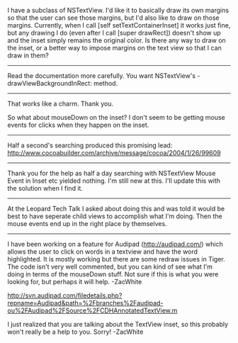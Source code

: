 I have a subclass of NSTextView.  I'd like it to basically draw its own margins so that the user can see those margins, but I'd also like to draw on those margins.  Currently, when I call [self setTextContainerInset] it works just fine, but any drawing I do (even after I call [super drawRect]) doesn't show up and the inset simply remains the original color.  Is there any way to draw on the inset, or a better way to impose margins on the text view so that I can draw in them?

----

Read the documentation more carefully. You want NSTextView's -drawViewBackgroundInRect: method.

----

That works like a charm.  Thank you.

So what about mouseDown on the inset?  I don't seem to be getting mouse events for clicks when they happen on the inset.

----

Half a second's searching produced this promising lead: http://www.cocoabuilder.com/archive/message/cocoa/2004/1/26/99609

----

Thank you for the help as half a day searching with NSTextView Mouse Event in Inset etc yielded nothing.  I'm still new at this.  I'll update this with the solution when I find it.

----

At the Leopard Tech Talk I asked about doing this and was told it would be best to have seperate child views to accomplish what I'm doing.  Then the mouse events end up in the right place by themselves.

----

I have been working on a feature for Audipad (http://audipad.com/) which allows the user to click on words in a textview and have the word highlighted. It is mostly working but there are some redraw issues in Tiger. The code isn't very well commented, but you can kind of see what I'm doing in terms of the mouseDown stuff. Not sure if this is what you were looking for, but perhaps it will help. -ZacWhite

http://svn.audipad.com/filedetails.php?repname=Audipad&path=%2Fbranches%2Faudipad-ou%2FAudipad%2FSource%2FCDHAnnotatedTextView.m

I just realized that you are talking about the TextView inset, so this probably won't really be a help to you. Sorry! -ZacWhite
